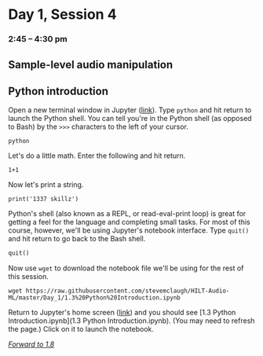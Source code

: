 # Day 1, Session 4
### 2:45 – 4:30 pm
## Sample-level audio manipulation


## Python introduction

<!-- possibly continuing Bash intro from before lunch -->

<!-- Go through the beginning of this together. -->


Open a new terminal window in Jupyter ([link](http://localhost:8888/terminals/99)). Type `python` and hit return to launch the Python shell. You can tell you're in the Python shell (as opposed to Bash) by the `>>>` characters to the left of your cursor.

```
python
```

Let's do a little math. Enter the following and hit return.

```
1+1
```

Now let's print a string.

```
print('1337 skillz')
```

Python's shell (also known as a REPL, or read-eval-print loop) is great for getting a feel for the language and completing small tasks. For most of this course, however, we'll be using Jupyter's notebook interface. Type `quit()` and hit return to go back to the Bash shell.

```python
quit()
```

Now use `wget` to download the notebook file we'll be using for the rest of this session.


```
wget https://raw.githubusercontent.com/stevemclaugh/HILT-Audio-ML/master/Day_1/1.3%20Python%20Introduction.ipynb
```

Return to Jupyter's home screen ([link](http://localhost:8888)) and you should see [1.3 Python Introduction.ipynb](1.3 Python Introduction.ipynb). (You may need to refresh the page.) Click on it to launch the notebook.


[*Forward to 1.8*](1.8.md)
